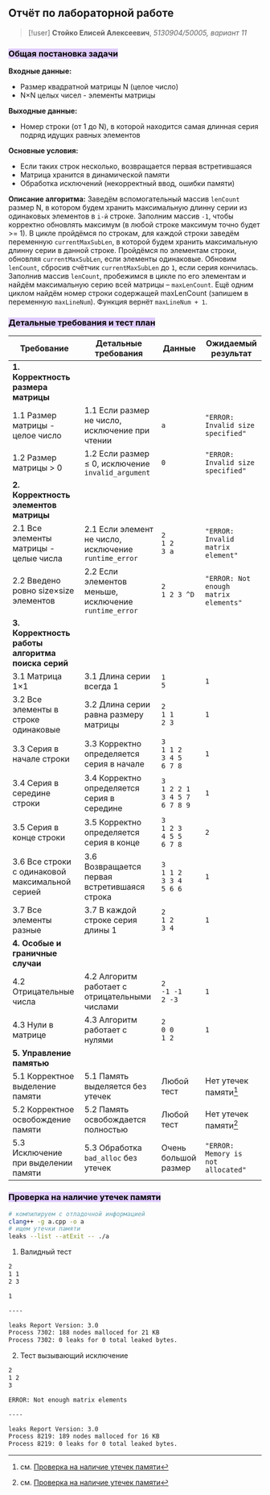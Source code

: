 ## Отчёт по лабораторной работе
> [!user]
> **Стойко Елисей Алексеевич**, *5130904/50005, вариант 11*

### <mark style="background: #D2B3FFA6;">Общая постановка задачи</mark>
**Входные данные:**
- Размер квадратной матрицы N (целое число)
- N×N целых чисел - элементы матрицы

**Выходные данные:**
- Номер строки (от 1 до N), в которой находится самая длинная серия подряд идущих равных элементов

**Основные условия:**
- Если таких строк несколько, возвращается первая встретившаяся
- Матрица хранится в динамической памяти
- Обработка исключений (некорректный ввод, ошибки памяти)

**Описание алгоритма:**
Заведём вспомогательный массив `lenCount` размер N, в котором будем хранить максимальную длинну серии из одинаковых элементов в `i-й` строке. Заполним массив `-1`, чтобы корректно обновлять максимум (в любой строке максимум точно будет >= 1). 
В цикле пройдёмся по строкам, для каждой строки заведём переменную `currentMaxSubLen`, в которой будем хранить максимальную длинну серии в данной строке. Пройдёмся по элементам строки, обновляя `currentMaxSubLen`, если элементы одинаковые. Обновим `lenCount`, сбросив счётчик `currentMaxSubLen` до `1`, если серия кончилась. 
Заполнив массив `lenCount`, пробежимся в цикле по его элементам и найдём максимальную серию всей матрицы – `maxLenCount`. Ещё одним циклом найдём номер строки содержащей maxLenCount (запишем в переменную `maxLineNum`).  Функция вернёт `maxLineNum + 1`.
<div class="page-break" style="page-break-before: always;"></div>

### <mark style="background: #D2B3FFA6;">Детальные требования и тест план</mark>

| Требование                                        | Детальные требования                                  | Данные                                     | Ожидаемый результат                   |
| ------------------------------------------------- | ----------------------------------------------------- | ------------------------------------------ | ------------------------------------- |
| **1. Корректность размера матрицы**               |                                                       |                                            |                                       |
| 1.1 Размер матрицы - целое число                  | 1.1 Если размер не число, исключение при чтении       | `a`                                        | `"ERROR: Invalid size specified"`     |
| 1.2 Размер матрицы > 0                            | 1.2 Если размер ≤ 0, исключение `invalid_argument`    | `0`                                        | `"ERROR: Invalid size specified"`     |
| **2. Корректность элементов матрицы**             |                                                       |                                            |                                       |
| 2.1 Все элементы матрицы - целые числа            | 2.1 Если элемент не число, исключение `runtime_error` | `2`<br>`1 2`<br>`3 a`                      | `"ERROR: Invalid matrix element"`     |
| 2.2 Введено ровно size×size элементов             | 2.2 Если элементов меньше, исключение `runtime_error` | `2`<br>`1 2 3 ^D`                          | `"ERROR: Not enough matrix elements"` |
| **3. Корректность работы алгоритма поиска серий** |                                                       |                                            |                                       |
| 3.1 Матрица 1×1                                   | 3.1 Длина серии всегда 1                              | `1`<br>`5`                                 | `1`                                   |
| 3.2 Все элементы в строке одинаковые              | 3.2 Длина серии равна размеру матрицы                 | `2`<br>`1 1`<br>`2 3`                      | `1`                                   |
| 3.3 Серия в начале строки                         | 3.3 Корректно определяется серия в начале             | `3`<br>`1 1 2`<br>`3 4 5`<br>`6 7 8`       | `1`                                   |
| 3.4 Серия в середине строки                       | 3.4 Корректно определяется серия в середине           | `3`<br>`1 2 2 1`<br>`3 4 5 7`<br>`6 7 8 9` | `1`                                   |
| 3.5 Серия в конце строки                          | 3.5 Корректно определяется серия в конце              | `3`<br>`1 2 3`<br>`4 5 5`<br>`6 7 8`       | `2`                                   |
| 3.6 Все строки с одинаковой максимальной серией   | 3.6 Возвращается первая встретившаяся строка          | `3`<br>`1 1 2`<br>`3 3 4`<br>`5 6 6`       | `1`                                   |
| 3.7 Все элементы разные                           | 3.7 В каждой строке серия длины 1                     | `2`<br>`1 2`<br>`3 4`                      | `1`                                   |
| **4. Особые и граничные случаи**                  |                                                       |                                            |                                       |
| 4.2 Отрицательные числа                           | 4.2 Алгоритм работает с отрицательными числами        | `2`<br>`-1 -1`<br>`2 -3`                   | `1`                                   |
| 4.3 Нули в матрице                                | 4.3 Алгоритм работает с нулями                        | `2`<br>`0 0`<br>`1 2`                      | `1`                                   |
| **5. Управление памятью**                         |                                                       |                                            |                                       |
| 5.1 Корректное выделение памяти                   | 5.1 Память выделяется без утечек                      | Любой тест                                 | Нет утечек памяти[^1]                 |
| 5.2 Корректное освобождение памяти                | 5.2 Память освобождается полностью                    | Любой тест                                 | Нет утечек памяти[^1]                 |
| 5.3 Исключение при выделении памяти               | 5.3 Обработка `bad_alloc` без утечек                  | Очень большой размер                       | `"ERROR: Memory is not allocated"`    |
<div class="page-break" style="page-break-before: always;"></div>

### <mark style="background: #D2B3FFA6;">Проверка на наличие утечек памяти</mark>
```bash
# компилируем с отладочной информацией
clang++ -g a.cpp -o a 
# ищем утечки памяти
leaks --list --atExit -- ./a
```

1. Валидный тест
```bash
2
1 1
2 3
```

```bash
1

----

leaks Report Version: 3.0
Process 7302: 188 nodes malloced for 21 KB
Process 7302: 0 leaks for 0 total leaked bytes.
```

2. Тест вызывающий исключение
```bash
2 
1 2
3
```

```bash
ERROR: Not enough matrix elements

----

leaks Report Version: 3.0
Process 8219: 189 nodes malloced for 16 KB
Process 8219: 0 leaks for 0 total leaked bytes.
```

[^1]: см. [Проверка на наличие утечек памяти](/AP/indt/1_indt/indt1%20-%20%D0%94%D0%B2%D1%83%D0%BC%D0%B5%D1%80%D0%BD%D1%8B%D0%B5%20%D0%BC%D0%B0%D1%81%D1%81%D0%B8%D0%B2%D1%8B.%20%D0%9C%D0%B5%D1%82%D0%BE%D0%B4%20%C2%AB%D1%81%D0%B2%D0%B5%D1%80%D1%85%D1%83%20%D0%B2%D0%BD%D0%B8%D0%B7%C2%BB.md#%D0%BF%D1%80%D0%BE%D0%B2%D0%B5%D1%80%D0%BA%D0%B0-%D0%BD%D0%B0-%D0%BD%D0%B0%D0%BB%D0%B8%D1%87%D0%B8%D0%B5-%D1%83%D1%82%D0%B5%D1%87%D0%B5%D0%BA-%D0%BF%D0%B0%D0%BC%D1%8F%D1%82%D0%B8)
